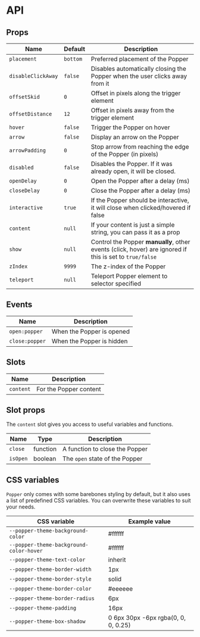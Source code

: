 # API

## Props

| Name               | Default  | Description                                                                                             |
| ------------------ | -------- | ------------------------------------------------------------------------------------------------------- |
| `placement`        | `bottom` | Preferred placement of the Popper                                                                       |
| `disableClickAway` | `false`  | Disables automatically closing the Popper when the user clicks away from it                             |
| `offsetSkid`       | `0`      | Offset in pixels along the trigger element                                                              |
| `offsetDistance`   | `12`     | Offset in pixels away from the trigger element                                                          |
| `hover`            | `false`  | Trigger the Popper on hover                                                                             |
| `arrow`            | `false`  | Display an arrow on the Popper                                                                          |
| `arrowPadding`     | `0`      | Stop arrow from reaching the edge of the Popper (in pixels)                                             |
| `disabled`         | `false`  | Disables the Popper. If it was already open, it will be closed.                                         |
| `openDelay`        | `0`      | Open the Popper after a delay (ms)                                                                      |
| `closeDelay`       | `0`      | Close the Popper after a delay (ms)                                                                     |
| `interactive`      | `true`   | If the Popper should be interactive, it will close when clicked/hovered if false                        |
| `content`          | `null`   | If your content is just a simple string, you can pass it as a prop                                      |
| `show`             | `null`   | Control the Popper **manually**, other events (click, hover) are ignored if this is set to `true/false` |
| `zIndex`           | `9999`   | The z-index of the Popper                                                                               |
| `teleport`         | `null`   | Teleport Popper element to selector specified                                                           |

## Events

| Name           | Description               |
| -------------- | ------------------------- |
| `open:popper`  | When the Popper is opened |
| `close:popper` | When the Popper is hidden |

## Slots

| Name      | Description            |
| --------- | ---------------------- |
| `content` | For the Popper content |

## Slot props

The `content` slot gives you access to useful variables and functions.

| Name     | Type     | Description                    |
| -------- | -------- | ------------------------------ |
| `close`  | function | A function to close the Popper |
| `isOpen` | boolean  | The `open` state of the Popper |

## CSS variables

`Popper` only comes with some barebones styling by default, but it also uses a list of predefined CSS variables. You can overwrite these variables to suit your needs.

| CSS variable                            | Example value                       |
| --------------------------------------- | ----------------------------------- |
| `--popper-theme-background-color`       | #ffffff                             |
| `--popper-theme-background-color-hover` | #ffffff                             |
| `--popper-theme-text-color`             | inherit                             |
| `--popper-theme-border-width`           | 1px                                 |
| `--popper-theme-border-style`           | solid                               |
| `--popper-theme-border-color`           | #eeeeee                             |
| `--popper-theme-border-radius`          | 6px                                 |
| `--popper-theme-padding`                | 16px                                |
| `--popper-theme-box-shadow`             | 0 6px 30px -6px rgba(0, 0, 0, 0.25) |
